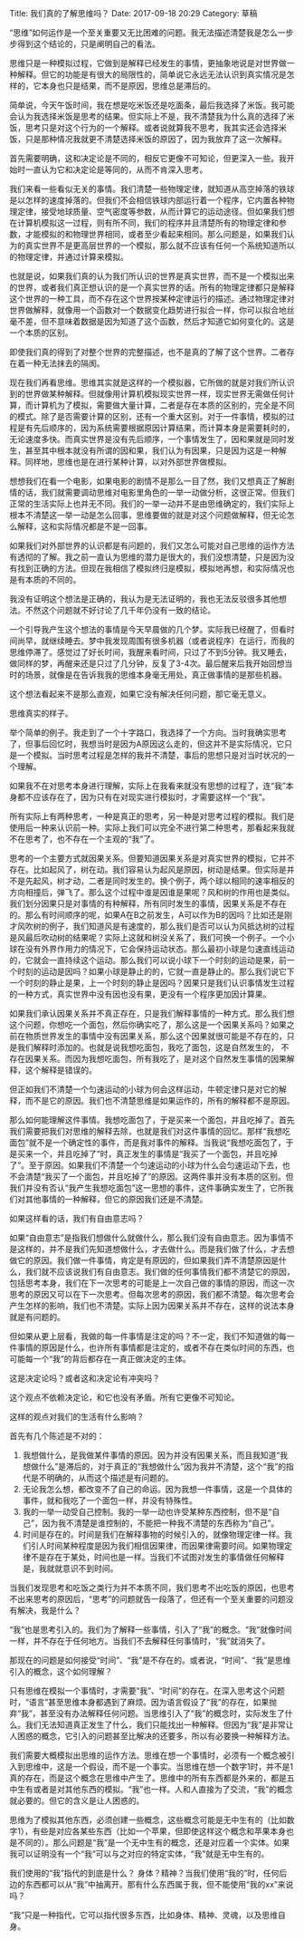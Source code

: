 Title: 我们真的了解思维吗？
Date: 2017-09-18 20:29
Category: 草稿

“思维”如何运作是一个至关重要又无比困难的问题。我无法描述清楚我是怎么一步步得到这个结论的，只是阐明自己的看法。

思维只是一种模拟过程，它做到是解释已经发生的事情，更抽象地说是对世界做一种解释。但它的功能是有很大的局限性的，简单说它永远无法认识到真实情况是怎样的，它本身也只是结果，而不是原因，思维总是滞后的。

简单说，今天午饭时间，我在想是吃米饭还是吃面条，最后我选择了米饭。我可能会认为我选择米饭是思考的结果。但实际上不是，我不清楚我为什么真的选择了米饭，思考只是对这个行为的一个解释。或者说就算我不思考，我其实还会选择米饭，只是那种情况我就更不清楚选择米饭的原因了，因为我放弃了这一次解释。

首先需要明确，这和决定论是不同的，相反它更像不可知论，但更深入一些。我开始时一直认为它和决定论是等同的，从而不肯深入思考。

我们来看一些看似无关的事情。我们清楚一些物理定律，就知道从高空掉落的铁球是以怎样的速度掉落的。但我们不会相信铁球内部运行着一个程序，它内置各种物理定律，接受地球质量、空气密度等参数，从而计算它的运动途径。但如果我们想在计算机模拟这一过程，则有所不同，我们的程序并且清楚所有的物理定律和参数，才能模拟的和物理世界相同，或者至少看起来相同。那么问题是，如果我们认为的真实世界不是更高层世界的一个模拟，那么就不应该有任何一个系统知道所以的物理定律，并通过计算来模拟。

也就是说，如果我们真的认为我们所认识的世界是真实世界，而不是一个模拟出来的世界，或者我们真正想认识的是一个真实世界的话。所有的物理定律都只是解释这个世界的一种工具，而不存在这个世界按某种定律运行的描述。通过物理定律对世界做解释，就像用一个函数对一个数据变化趋势进行拟合一样，你可以拟合地丝毫不差，但不意味着数据是因为知道了这个函数，然后才知道它如何变化的。这是一个本质的区别。

即使我们真的得到了对整个世界的完整描述，也不是真的了解了这个世界。二者存在着一种无法抹去的隔阂。

现在我们再看思维。思维其实就是这样的一个模拟器，它所做的就是对我们所认识到的世界做某种解释。但就像用计算机模拟现实世界一样，现实世界无需做任何计算，而计算机为了模拟，需要做大量计算，二者是存在本质的区别的，完全是不同的模式。除了是否需要计算的区别，还有一个重大区别。对于一件事情，模拟的过程是有先后顺序的，因为系统需要根据原因计算结果，而计算本身是需要耗时的，无论速度多快。而真实世界是没有先后顺序，一个事情发生了，因和果就是同时发生，甚至其中根本就没有所谓的因和果，我们认为有因果，只是因为这是一种解释。同样地，思维也是在进行某种计算，以对外部世界做模拟。

想想我们在看一个电影，如果电影的剧情不是那么一目了然，我们又想真正了解剧情的话，我们就需要调动思维对电影里角色的一举一动做分析，这很正常。但我们正常的生活实际上也并无不同。我们的一举一动并不是由思维确定的，我们实际上根本不清楚这一举一动是怎么回事，思维要做的就是对这个问题做解释，但无论怎么解释，这和实际情况都是不是一回事。

如果我们对外部世界的认识都是有问题的，我们又怎么可能对自己思维的运作方法有透彻的了解。我之前一直认为思维的潜力是很大的，我们没想清楚，只是因为没有找到正确的方法。但现在我相信了模拟终归是模拟，模拟地再想，和实际情况也是有本质的不同的。

我没有证明这个想法是正确的，我认为是无法证明的，我也无法反驳很多其他想法。不然这个问题就不好讨论了几千年仍没有一致的结论。

一个引导我产生这个想法的事情是今天早晨做的几个梦。实际我已经醒了，但看时间尚早，就继续睡去。梦中我发现周围有很多机器（或者说程序）在运行，而我的思维停滞了。感觉过了好长时间，我醒来看时间，只过了不到5分钟。我又睡去，做同样的梦，再醒来还是只过了几分钟，反复了3-4次。最后醒来后我开始回想当时的场景，就像是在告诉我我的思维本身毫无用处，真正做事情的是那些机器。

这个想法看起来不是那么直观，如果它没有解决任何问题，那它毫无意义。

思维真实的样子。

举个简单的例子。我走到了一个十字路口，我选择了一个方向。当时我确实思考了，但事后回忆时，我想当时是因为A原因这么走的，但这并不是实际情况，它只是一个模拟。当时思考过程是怎样的我并不清楚，事后的思想只是对当时状况的一个理解。

如果我不在对思考本身进行理解，实际上在我看来就没有思想的过程了，连“我”本身都不应该存在了，因为只有在对现实进行模拟时，才需要这样一个“我”。

所有实际上有两种思考，一种是真正的思考，另一种是对思考过程的模拟。我们是使用后一种来认识前一种。实际上我们可以完全不进行第二种思考，那看起来我就不在思考了，也不存在一个主观的“我”了。

思考的一个主要方式就因果关系。但要知道因果关系是对真实世界的模拟，它并不存在。比如起风了，树在动。我们容易认为起风是原因，树动是结果。但实际是并不是先起风，树才动，二者是同时发生的。换个例子，两个球以相同的速率相反的方向相撞后，弹飞了。那么这个过程中谁是因谁是果呢？风和树的作用也是类似。我们划分因果只是对事情的有种解释，所有同时发生的事情，因果关系是不存在的。那么有时间顺序的呢，如果A在B之前发生，A可以作为B的因吗？比如还是刚才风吹树的例子，我们知道风是有速度的，那么我们是否可以认为风抵达树的过程是风最后吹动树的结果呢？实际上这就和树没关系了，我们可换一个例子。一个小球在没有外界作用力的情况下，它会保持运动状态。那么最初小球是匀速直线运动的，它就会一直持续这个运动。那么我们可以说小球下一个时刻的运动是果，前一个时刻的运动是因吗？如果小球是静止的的，它就一直是静止的。那么我们说它下一个时刻的静止是果，上一个时刻的静止是因吗？因果只是我们认识事情发生过程的一种方式，真实世界中没有因也没有果，更没有一个程序更加因计算果。

如果我们承认因果关系并不真正存在，只是我们解释事情的一种方式。那么我们想这个问题，你想吃一个面包，然后你确实吃了，那么这是一个因果关系吗？如果之前在物质世界发生的事情中没有因果关系，那么这个因果就很可能是不存在的，只是我们解释时添加的。也就是说我想吃面包，我吃了面包，这是自然发生的， 不存在因果关系。而因为我想吃面包，所有我吃了，是对这个自然发生事情的因果解释，这个解释是错误的。

但正如我们不清楚一个匀速运动的小球为何会这样运动，牛顿定律只是对它的解释，而不是它的原因。我们也不清楚思维是如果运作的，所有的解释都不是原因。

那么如何能理解这件事情。我想吃面包了，于是买来一个面包，并且吃掉了。首先我们需要把我们对思维的解释去除，也就是我们对这件事情的回忆。那样“我想吃面包”就不是一个确定性的事件，而是我对事件的解释。当我说“我想吃面包了，于是买来一个，并且吃掉了”时，真正发生的事情是“我买了一个面包，并且吃掉了”。至于原因。如果我们不清楚一个匀速运动的小球为什么会匀速运动下去，也不会清楚“我买了一个面包，并且吃掉了”的原因。这两件事并没有本质的区别。但我们并没有否认“我产生我想吃面包”这一思想的事件，这件事确实发生了，它所我们对其他事情的一种解释，但它的原因我们还是不清楚。

如果这样看的话，我们有自由意志吗？

如果“自由意志”是指我们想做什么就做什么，那么我们没有自由意志。因为事情不是这样的，并不是我们先知道想做什么，才去做什么。而是我们做了什么，才去想做它的原因。我们做一件事情，肯定是有原因的，但如果我们弄不清楚原因是什么，我们就不应该说我们有自由意志。我们做的任何事情我们都不清楚它的原因，包括思考本身，我们在下一次思考的可能是上一次自己做的事情的原因，而这一次思考的原因又可以在下一次思考。但每次思考的原因，我们都不清楚。每次思考会产生怎样的影响，我们也不清楚。实际上因为因果关系并不存在，这样的说法本身就是有问题的。

但如果从更上层看，我做的每一件事情是注定的吗？不一定，我们不知道做的每一件事情的原因是什么，也许所有事情都是注定的，或者不存在类似时间的东西，也可能每一个“我”的背后都存在一真正做决定的主体。

这是决定论吗？或者这和决定论有冲突吗？

这个观点不依赖决定论，和它也没有矛盾。所有它更像不可知论。

这样的观点对我们的生活有什么影响？

首先有几个陈述是不对的：
1. 我想做什么，是我做某件事情的原因。因为并没有因果关系，而且我知道“我想做什么”是滞后的，对于真正的“我想做什么”因为我并不清楚，这个“我”的指代是不明确的，从而这个描述是有问题的。
2. 无论我怎么想，都改变不了自己的命运。因为我想一件事情，这是一个具体的事件，就和我吃了一个面包一样，并没有特殊性。
3. 我的一举一动受自己控制。我的一举一动也许受某种东西控制，但不是“自己”，因为我不清楚是谁控制的，不能把一种我不清楚的东西称为“自己”。
4. 时间是存在的。时间是我们在解释事物的时候引入的，就像物理定律一样。我们引人时间某种程度是因为我们相信因果律，而因果律需要时间。如果物理定律不是存在于某处，时间也是一样。当我们不试图对发生的事情做任何解释是，我就就意识不到时间。

当我们发现思考和吃饭之类行为并不本质不同，我们思考不出吃饭的原因，也思考不出来思考的原因后，“思考”的问题就告一段落了，但还有一个至关重要的问题没有解决，我是什么？

“我”也是思考引入的。我们为了解释一些事情，引入了“我”的概念。“我”就像时间一样，并不存在于任何地方。当我们不去解释任何事情时，“我”就消失了。

那现在的问题是如何接受“时间”、“我”是不存在的。或者说，“时间”、“我”是思维引入的概念，这个如何理解？

只有思维在模拟一个事情时，才需要“我”、“时间”的存在。在深入思考这个问题时，“语言”甚至思维本身都遇到了麻烦。因为语言假设了“我”的存在，如果抛弃“我”，甚至没有办法解释任何问题。当思维引入了“我”的概念时，实际发生了什么。我们无法知道真正发生了什么，我们只能找出一种解释。但因为“我”是非常让人困惑的概念，它引入的问题甚至比解决的还要多，所以有必要换一种解释方法。

我们需要大概模拟出思维的运作方法。思维在想一个事情时，必须有一个概念被引入到思维中，这是一个假设，而不是一个事实。当思维在想一个数字1时，并不是1真的存在，而是这个概念在思维中产生了。思维中的所有东西都是外来的，都是五中生有或者是对其他东西的模拟。“我”也一样。人和人直接为了交流，“我”的概念就必要的。但它的含义是让人困惑的。

思维为了模拟其他东西，必须创建一些概念，这些概念可能是无中生有的（比如数字1），有些是对应各某些东西（比如一个苹果，但即使这样这个概念和苹果本身也是不同的）。那么问题是“我”是一个无中生有的概念，还是对应着一个实体。如果我可以证明没有一个“我”可以与之对应的特定实体，“我”就是无中生有的。

我们使用的“我”指代的到底是什么？
身体？精神？当我们使用“我的”时，任何后边的东西都可以从“我”中抽离开。那有什么东西属于我，但不能使用“我的xx”来说吗？

“我”只是一种指代，它可以指代很多东西，比如身体、精神、灵魂，以及思维自身。
